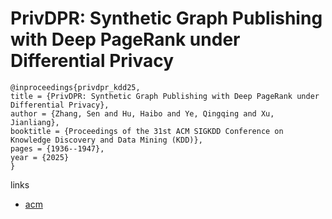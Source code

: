 # PrivDPR: Synthetic Graph Publishing with Deep PageRank under Differential Privacy

```
@inproceedings{privdpr_kdd25,
title = {PrivDPR: Synthetic Graph Publishing with Deep PageRank under Differential Privacy},
author = {Zhang, Sen and Hu, Haibo and Ye, Qingqing and Xu, Jianliang},
booktitle = {Proceedings of the 31st ACM SIGKDD Conference on Knowledge Discovery and Data Mining (KDD)},
pages = {1936--1947},
year = {2025}
}
```

links
- [acm](https://dl.acm.org/doi/10.1145/3690624.3709334)
